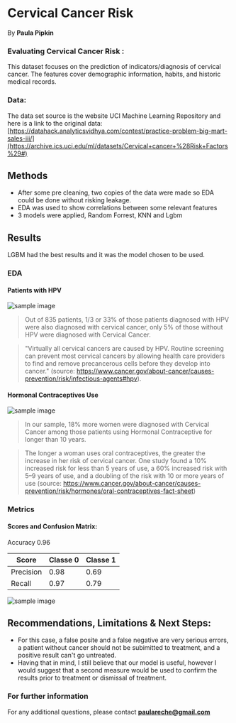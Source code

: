 # Cervical Cancer Risk

By **Paula Pipkin** 

### Evaluating Cervical Cancer Risk :

This dataset focuses on the prediction of indicators/diagnosis of cervical cancer. 
The features cover demographic information, habits, and historic medical records.


### Data:

The data set source is the website UCI Machine Learning Repository and here is a link to the original data:
[https://datahack.analyticsvidhya.com/contest/practice-problem-big-mart-sales-iii/](https://archive.ics.uci.edu/ml/datasets/Cervical+cancer+%28Risk+Factors%29#)

## Methods

- After some pre cleaning, two copies of the data were made so EDA could be done without risking leakage.  
- EDA was used to show correlations between some relevant features
- 3 models were applied, Random Forrest, KNN and Lgbm


## Results

LGBM had the best results and it was the model chosen to be used.

### EDA

#### Patients with HPV
![sample image](plot1.png)

> Out of 835 patients, 1/3 or 33% of those patients diagnosed with HPV were also diagnosed with cervical cancer, only 5% of those without HPV were diagnosed with Cervical Cancer.

> "Virtually all cervical cancers are caused by HPV. Routine screening can prevent most cervical cancers by allowing health care providers to find and remove precancerous cells before they develop into cancer." (source: https://www.cancer.gov/about-cancer/causes-prevention/risk/infectious-agents#hpv).

#### Hormonal Contraceptives Use

![sample image](plot2.png)

> In our sample, 18% more women were diagnosed with Cervical Cancer among those patients using Hormonal Contraceptive for longer than 10 years.

> The longer a woman uses oral contraceptives, the greater the increase in her risk of cervical cancer. One study found a 10% increased risk for less than 5 years of use, a 60% increased risk with 5–9 years of use, and a doubling of the risk with 10 or more years of use (source: https://www.cancer.gov/about-cancer/causes-prevention/risk/hormones/oral-contraceptives-fact-sheet)

### Metrics

#### Scores and Confusion Matrix:

Accuracy 0.96

| Score        | Classe 0                   | Classe 1       |
| ------------- | -----------------------| -------- |
| Precision | 0.98	 | 0.69 |
| Recall |0.97             |0.79  |


![sample image](confusionmatrix.jpg)

## Recommendations, Limitations & Next Steps:

- For this case, a false posite and a false negative are very serious errors, a patient without cancer should not be subimitted to treatment, and a positive result can't go untreated.
- Having that in mind, I still believe that our model is useful, however I would suggest that a second measure would be used to confirm the results prior to treatment or dismissal of treatment.

### For further information


For any additional questions, please contact **paulareche@gmail.com**
